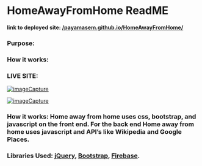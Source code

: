 # HomeAwayFromHome ReadME

**link to deployed site: [/payamasem.github.io/HomeAwayFromHome/](payamasem.github.io/HomeAwayFromHome/)**

### Purpose:

### How it works:

### LIVE SITE:
<a href="https://media.giphy.com/media/xUOwGjCzScv4vdRUuk/giphy.gif"><img src="https://media.giphy.com/media/xUOwGjCzScv4vdRUuk/giphy.gif" title="imageCapture"/></a>

<a href="https://media.giphy.com/media/l4pTl5jJGgclxPmwg/giphy.gif"><img src="https://media.giphy.com/media/l4pTl5jJGgclxPmwg/giphy.gif" title="imageCapture"/></a>


### How it works: Home away from home uses css, bootstrap, and javascript on the front end. For the back end Home away from home uses javascript and API’s like Wikipedia and Google Places.


### Libraries Used: [jQuery](https://jquery.com/), [Bootstrap](https://getbootstrap.com/), [Firebase](https://firebase.google.com/).
